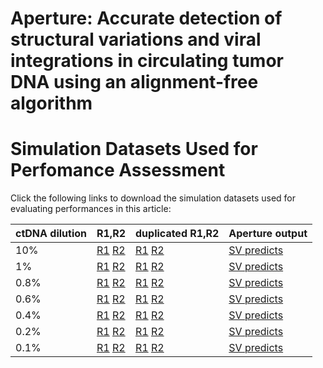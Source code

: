 # Aperture:  Accurate detection of structural variations and viral integrations in circulating tumor DNA using an alignment-free algorithm  
  
[comment]: <> (For citing Aperture and for an overview of the Aperture algorithms, refer to our open access article:)  

[comment]: <> (**Aperture: Accurate detection of structural variations and viral integrations in circulating tumor DNA using an alignment-free algorithm.**)
[comment]: <> (Hongchao Liu, Huihui Yin, Guangyu Li, Junling Li, Xiaoyue Wang.)  
  
# Simulation Datasets Used for Perfomance Assessment  
  
Click the following links to download the simulation datasets used for evaluating performances in this article:  
  
ctDNA dilution | R1,R2 | duplicated R1,R2 | Aperture output
------- | --------- | --------- | ---------
10%|[R1](https://ndownloader.figshare.com/files/24746420) [R2](https://ndownloader.figshare.com/files/24746438)|[R1](https://ndownloader.figshare.com/files/24729959)  [R2](https://ndownloader.figshare.com/files/24730013)|[SV predicts](https://ndownloader.figshare.com/files/25659287)
1%|[R1](https://ndownloader.figshare.com/files/24746726) [R2](https://ndownloader.figshare.com/files/24746798)|[R1](https://ndownloader.figshare.com/files/24730118)  [R2](https://ndownloader.figshare.com/files/24730121)|[SV predicts](https://ndownloader.figshare.com/files/25659302)
0.8%|[R1](https://ndownloader.figshare.com/files/24753731) [R2](https://ndownloader.figshare.com/files/24753674)|[R1](https://ndownloader.figshare.com/files/24730250)  [R2](https://ndownloader.figshare.com/files/24730259)|[SV predicts](https://ndownloader.figshare.com/files/25659353)
0.6%|[R1](https://ndownloader.figshare.com/files/24753776) [R2](https://ndownloader.figshare.com/files/24753830)|[R1](https://ndownloader.figshare.com/files/24730175)  [R2](https://ndownloader.figshare.com/files/24730178)|[SV predicts](https://ndownloader.figshare.com/files/25659347)
0.4%|[R1](https://ndownloader.figshare.com/files/24753782) [R2](https://ndownloader.figshare.com/files/24753833)|[R1](https://ndownloader.figshare.com/files/24730346)  [R2](https://ndownloader.figshare.com/files/24730352)|[SV predicts](https://ndownloader.figshare.com/files/25659332)
0.2%|[R1](https://ndownloader.figshare.com/files/24754463) [R2](https://ndownloader.figshare.com/files/24753878)|[R1](https://ndownloader.figshare.com/files/24730376)  [R2](https://ndownloader.figshare.com/files/24730379)|[SV predicts](https://ndownloader.figshare.com/files/25659320)
0.1%|[R1](https://ndownloader.figshare.com/files/24754466) [R2](https://ndownloader.figshare.com/files/24753881)|[R1](https://ndownloader.figshare.com/files/24730517)  [R2](https://ndownloader.figshare.com/files/24730523)|[SV predicts](https://ndownloader.figshare.com/files/25659311)
  
   
   